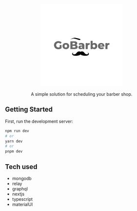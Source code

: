 <p align="center"><img width='270px' src="https://github.com/italosantana/barbershop/blob/main/public/logo.png" /></p>
<p align="center">A simple solution for scheduling your barber shop.</p>




## Getting Started

First, run the development server:

```bash
npm run dev
# or
yarn dev
# or
pnpm dev
```

## Tech used
- mongodb
- relay
- graphql
- nextjs
- typescript
- materialUI
